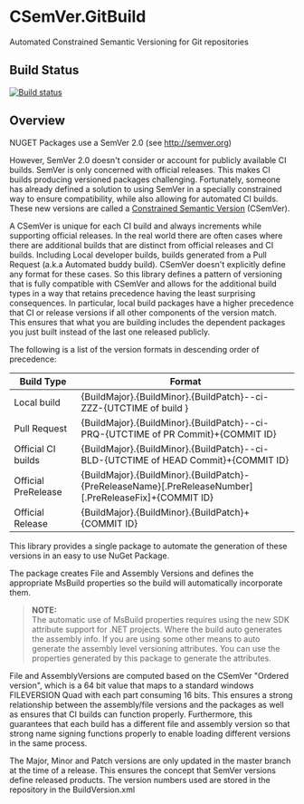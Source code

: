 # CSemVer.GitBuild
Automated Constrained Semantic Versioning for Git repositories

## Build Status
[![Build status](https://ci.appveyor.com/api/projects/status/nfixkakus282t06u?svg=true)](https://ci.appveyor.com/project/UbiquityDotNet/csemver-gitbuild)


## Overview
NUGET Packages use a SemVer 2.0 (see http://semver.org)

However, SemVer 2.0 doesn't consider or account for publicly available CI builds.
SemVer is only concerned with official releases. This makes CI builds producing 
versioned packages challenging. Fortunately, someone has already defined a solution
to using SemVer in a specially constrained way to ensure compatibility, while also 
allowing for automated CI builds. These new versions are called a [Constrained Semantic
Version](http://csemver.org) (CSemVer).

A CSemVer is unique for each CI build and always increments while supporting official releases.
In the real world there are often cases where there are additional builds that are distinct from
official releases and CI builds. Including Local developer builds, builds generated from a Pull 
Request (a.k.a Automated buddy build). CSemVer doesn't explicitly define any format for these cases.
So this library defines a pattern of versioning that is fully compatible with CSemVer and allows for
the additional build types in a way that retains precedence having the least surprising consequences.
In particular, local build packages have a higher precedence that CI or release versions if all other
components of the version match. This ensures that what you are building includes the dependent packages
you just built instead of the last one released publicly.

The following is a list of the version formats in descending order of precedence:

| Build Type | Format |
|------------|--------|
| Local build  | {BuildMajor}.{BuildMinor}.{BuildPatch}--ci-ZZZ-{UTCTIME of build } |
| Pull Request | {BuildMajor}.{BuildMinor}.{BuildPatch}--ci-PRQ-{UTCTIME of PR Commit}+{COMMIT ID} |
| Official CI builds | {BuildMajor}.{BuildMinor}.{BuildPatch}--ci-BLD-{UTCTIME of HEAD Commit}+{COMMIT ID} |
| Official PreRelease | {BuildMajor}.{BuildMinor}.{BuildPatch}-{PreReleaseName}[.PreReleaseNumber][.PreReleaseFix]+{COMMIT ID} |
| Official Release | {BuildMajor}.{BuildMinor}.{BuildPatch}+{COMMIT ID} |

This library provides a single package to automate the generation of these versions in an easy to use
NuGet Package.

The package creates File and Assembly Versions and defines the appropriate MsBuild properties
so the build will automatically incorporate them.
> **NOTE:**  
The automatic use of MsBuild properties requires using the new SDK attribute support for .NET projects.
Where the build auto generates the assembly info. If you are using some other means to auto generate the
assembly level versioning attributes. You can use the properties generated by this package to generate the
attributes.

File and AssemblyVersions are computed based on the CSemVer "Ordered version", which
is a 64 bit value that maps to a standard windows FILEVERSION Quad with each part
consuming 16 bits. This ensures a strong relationship between the  assembly/file versions
and the packages as well as ensures that CI builds can function properly. Furthermore, this
guarantees that each build has a different file and assembly version so that strong name
signing functions properly to enable loading different versions in the same process. 

The Major, Minor and Patch versions are only updated in the master branch at the time
of a release. This ensures the concept that SemVer versions define released products. The
version numbers used are stored in the repository in the BuildVersion.xml

